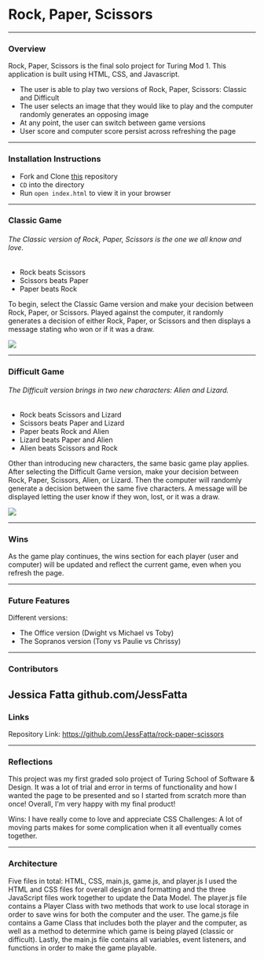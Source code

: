 # Rock, Paper, Scissors
-------
### Overview

Rock, Paper, Scissors is the final solo project for Turing Mod 1. This application is built using HTML, CSS, and Javascript.

- The user is able to play two versions of Rock, Paper, Scissors: Classic and Difficult
- The user selects an image that they would like to play and the computer randomly generates an opposing image
- At any point, the user can switch between game versions
- User score and computer score persist across refreshing the page

---------
### Installation Instructions
 - Fork and Clone [this](https://github.com/JessFatta/rock-paper-scissors) repository
 - `CD` into the directory
 - Run `open index.html` to view it in your browser

--------

### Classic Game

###### The Classic version of Rock, Paper, Scissors is the one we all know and love.
 - Rock beats Scissors
 - Scissors beats Paper
 - Paper beats Rock


To begin, select the Classic Game version and make your decision between Rock, Paper, or Scissors. Played against the computer, it randomly generates a decision of either Rock, Paper, or Scissors and then displays a message stating who won or if it was a draw.

![](https://media.giphy.com/media/DF53t1zheKMM4C5zcP/giphy.gif)

---------

### Difficult Game
###### The Difficult version brings in two new characters: Alien and Lizard.

 - Rock beats Scissors and Lizard
 - Scissors beats Paper and Lizard
 - Paper beats Rock and Alien
 - Lizard beats Paper and Alien
 - Alien beats Scissors and Rock

Other than introducing new characters, the same basic game play applies. After selecting the Difficult Game version, make your decision between Rock, Paper, Scissors, Alien, or Lizard. Then the computer will randomly generate a decision between the same five characters. A message will be displayed letting the user know if they won, lost, or it was a draw.

![](https://media.giphy.com/media/wfVMc1fGL6W9gyN9ic/giphy.gif)

-----------------
### Wins

As the game play continues, the wins section for each player (user and computer) will be updated and reflect the current game, even when you refresh the page.

-----------

### Future Features

Different versions:
 - The Office version (Dwight vs Michael vs Toby)
 - The Sopranos version (Tony vs Paulie vs Chrissy)

---------

### Contributors
Jessica Fatta
github.com/JessFatta
--------
### Links

Repository Link: https://github.com/JessFatta/rock-paper-scissors

-----
### Reflections
This project was my first graded solo project of Turing School of Software & Design. It was a lot of trial and error in terms of functionality and how I wanted the page to be presented and so I started from scratch more than once! Overall, I'm very happy with my final product!

Wins: I have really come to love and appreciate CSS
Challenges: A lot of moving parts makes for some complication when it all eventually comes together.

------------
### Architecture
 Five files in total: HTML, CSS, main.js, game.js, and player.js
 I used the HTML and CSS files for overall design and formatting and the three JavaScript files work together to update the Data Model. The player.js file contains a Player Class with two methods that work to use local storage in order to save wins for both the computer and the user. The game.js file contains a Game Class that includes both the player and the computer, as well as a method to determine which game is being played (classic or difficult). Lastly, the main.js file contains all variables, event listeners, and functions in order to make the game playable.
